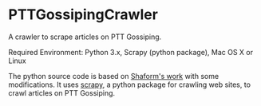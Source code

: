 # PTTGossipingCrawler

A crawler to scrape articles on PTT Gossiping.

Required Environment: Python 3.x, Scrapy (python package), Mac OS X or Linux

The python source code is based on [Shaform's work](https://github.com/shaform/experiments/blob/master/scrapy/ptt/spiders/ptt.py) with some modifications. It uses [scrapy](http://doc.scrapy.org/en/latest/intro/overview.html), a python package for crawling web sites, to crawl articles on PTT Gossiping.
